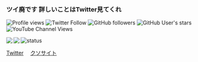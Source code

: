 ### ツイ廃です 詳しいことはTwitter見てくれ

<img alt="Profile views" src="https://komarev.com/ghpvc/?username=sunset0916" /> <img alt="Twitter Follow" src="https://img.shields.io/twitter/follow/sunset09160306?color=blue&label=Twitter%20followers&logo=Twitter&style=flat"> <img alt="GitHub followers" src="https://img.shields.io/github/followers/sunset0916?color=blue&label=GitHub%20followers&logo=GitHub"> <img alt="GitHub User's stars" src="https://img.shields.io/github/stars/sunset0916?label=Star&logo=GitHub"> <img alt="YouTube Channel Views" src="https://img.shields.io/youtube/channel/views/UCCMXbvrawrXOR9yBar_Qbdg?color=blue&label=YouTube%20views&logo=YouTube&style=flat">

<a href="https://github.com/anuraghazra/github-readme-stats">
  <img align="left" src="https://github-readme-stats.vercel.app/api?username=sunset0916&count_private=true&show_icons=true" />
</a>
<a href="https://github.com/anuraghazra/github-readme-stats">
  <img align="left" src="https://github-readme-stats.vercel.app/api/top-langs/?username=sunset0916&layout=compact" />
</a>

<img alt="status" src="https://github-profile-summary-cards.vercel.app/api/cards/profile-details?username=sunset0916&theme=default" />

<a href="https://twitter.com/sunset09160306">Twitter</a>　
<a href="https://sunset0916.github.io">クソサイト</a>
